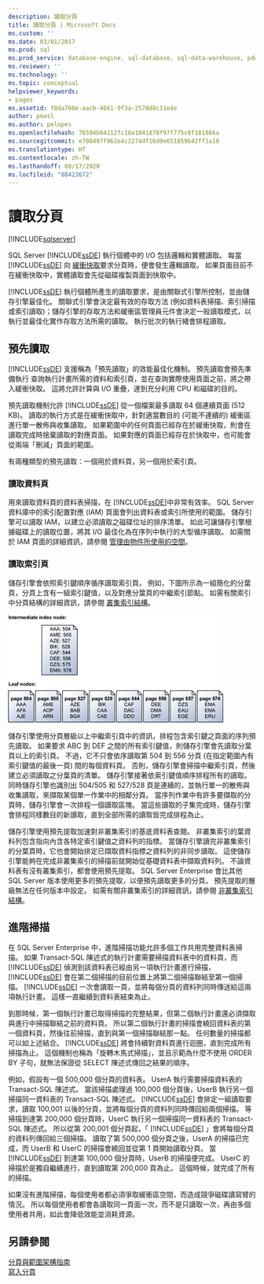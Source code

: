 ```yaml
---
description: 讀取分頁
title: 讀取分頁 | Microsoft Docs
ms.custom: ''
ms.date: 03/01/2017
ms.prod: sql
ms.prod_service: database-engine, sql-database, sql-data-warehouse, pdw
ms.reviewer: ''
ms.technology: ''
ms.topic: conceptual
helpviewer_keywords:
- pages
ms.assetid: f8da760e-aacb-4661-9f3a-2578d8c11e4e
author: pmasl
ms.author: pelopes
ms.openlocfilehash: 76594b64112fc18a1041878f97f775c8f181866a
ms.sourcegitcommit: e700497f962e4c2274df16d9e651059b42ff1a10
ms.translationtype: HT
ms.contentlocale: zh-TW
ms.lasthandoff: 08/17/2020
ms.locfileid: "88423672"
---
```

# <a name="reading-pages"></a>讀取分頁
[!INCLUDE[sqlserver](../includes/applies-to-version/sqlserver.md)]

SQL Server [!INCLUDE[ssDE](../includes/ssde-md.md)] 執行個體中的 I/O 包括邏輯和實體讀取。 每當 [!INCLUDE[ssDE](../includes/ssde-md.md)] 向 [緩衝快取](../relational-databases/memory-management-architecture-guide.md)要求分頁時，便會發生邏輯讀取。 如果頁面目前不在緩衝快取中，實體讀取會先從磁碟複製頁面到快取中。

[!INCLUDE[ssDE](../includes/ssde-md.md)] 執行個體所產生的讀取要求，是由關聯式引擎所控制，並由儲存引擎最佳化。 關聯式引擎會決定最有效的存取方法 (例如資料表掃描、索引掃描或索引讀取)；儲存引擎的存取方法和緩衝區管理員元件會決定一般讀取模式，以執行並最佳化實作存取方法所需的讀取。 執行批次的執行緒會排程讀取。

## <a name="read-ahead"></a>預先讀取
[!INCLUDE[ssDE](../includes/ssde-md.md)] 支援稱為「預先讀取」的效能最佳化機制。 預先讀取會預先準備執行 查詢執行計畫所需的資料和索引頁，並在查詢實際使用頁面之前，將之帶入緩衝快取。 這將允許計算與 I/O 重疊，達到充分利用 CPU 和磁碟的目的。 

預先讀取機制允許 [!INCLUDE[ssDE](../includes/ssde-md.md)] 從一個檔案最多讀取 64 個連續頁面 (512 KB)。 讀取的執行方式是在緩衝快取中，針對適當數目的 (可能不連續的) 緩衝區進行單一散佈與收集讀取。 如果範圍中的任何頁面已經存在於緩衝快取，則會在讀取完成時捨棄讀取的對應頁面。 如果對應的頁面已經存在於快取中，也可能會從兩端「刪減」頁面的範圍。

有兩種類型的預先讀取：一個用於資料頁，另一個用於索引頁。

### <a name="reading-data-pages"></a>讀取資料頁
用來讀取資料頁的資料表掃描，在 [!INCLUDE[ssDE](../includes/ssde-md.md)]中非常有效率。 SQL Server 資料庫中的索引配置對應 (IAM) 頁面會列出資料表或索引所使用的範圍。 儲存引擎可以讀取 IAM，以建立必須讀取之磁碟位址的排序清單。 如此可讓儲存引擎根據磁碟上的讀取位置，將其 I/O 最佳化為在序列中執行的大型循序讀取。 如需關於 IAM 頁面的詳細資訊，請參閱 [管理由物件所使用的空間](../relational-databases/pages-and-extents-architecture-guide.md)。

### <a name="reading-index-pages"></a>讀取索引頁
儲存引擎會依照索引鍵順序循序讀取索引頁。 例如，下圖所示為一組簡化的分葉頁，分頁上含有一組索引鍵值，以及對應分葉頁的中繼索引節點。 如需有關索引中分頁結構的詳細資訊，請參閱 [叢集索引結構](../relational-databases/pages-and-extents-architecture-guide.md)。

![Reading_Pages](../relational-databases/media/reading-pages.gif)

儲存引擎使用分頁層級以上中繼索引頁中的資訊，排程包含索引鍵之頁面的序列預先讀取。 如果要求 ABC 到 DEF 之間的所有索引鍵值，則儲存引擎會先讀取分葉頁以上的索引頁。 不過，它不只會依序讀取第 504 到 556 分頁 (在指定範圍內有索引鍵值的最後一頁) 間的每個資料頁。 否則，儲存引擎會掃描中繼索引頁，然後建立必須讀取之分葉頁的清單。 儲存引擎接著依索引鍵值順序排程所有的讀取。 同時儲存引擎也識別出 504/505 和 527/528 頁是連續的，並執行單一的散佈與收集讀取，來擷取某個單一作業中的相鄰分頁。 當序列作業中有許多要擷取的分頁時，儲存引擎會一次排程一個讀取區塊。 當這些讀取的子集完成時，儲存引擎會排程同樣數目的新讀取，直到全部所需的讀取皆完成排程為止。

儲存引擎使用預先提取加速對非叢集索引的基底資料表查閱。 非叢集索引的葉資料列包含指向內含各特定索引鍵值之資料列的指標。 當儲存引擎讀完非叢集索引的分葉頁時，它也會開始排定已擷取資料指標之資料列的非同步讀取。 這使儲存引擎能夠在完成非叢集索引的掃描前就開始從基礎資料表中擷取資料列。 不論資料表有沒有叢集索引，都會使用預先提取。 SQL Server Enterprise 會比其他 SQL Server 版本使用更多的預先提取，以便預先讀取更多的分頁。 預先提取的層級無法在任何版本中設定。 如需有關非叢集索引的詳細資訊，請參閱 [非叢集索引結構](../relational-databases/pages-and-extents-architecture-guide.md)。

## <a name="advanced-scanning"></a>進階掃描
在 SQL Server Enterprise 中，進階掃描功能允許多個工作共用完整資料表掃描。 如果 Transact-SQL 陳述式的執行計畫需要掃描資料表中的資料頁，而 [!INCLUDE[ssDE](../includes/ssde-md.md)] 偵測到該資料表已經由另一項執行計畫進行掃描， [!INCLUDE[ssDE](../includes/ssde-md.md)] 會在第二個掃描的目前位置上將第二個掃描聯結至第一個掃描。 [!INCLUDE[ssDE](../includes/ssde-md.md)] 一次會讀取一頁，並將每個分頁的資料列同時傳送給這兩項執行計畫。 這樣一直繼續到資料表結束為止。 

到那時候，第一個執行計畫已取得掃描的完整結果，但第二個執行計畫還必須擷取與進行中掃描聯結之前的資料頁。 所以第二個執行計畫的掃描會繞回資料表的第一個資料頁，然後往前掃描，直到與第一個掃描聯結那一點。 任何數量的掃描都可以如上述結合。 [!INCLUDE[ssDE](../includes/ssde-md.md)] 將會持續對資料頁進行迴圈，直到完成所有掃描為止。 這個機制也稱為「旋轉木馬式掃描」，並且示範為什麼不使用 ORDER BY 子句，就無法保證從 SELECT 陳述式傳回之結果的順序。 

例如，假設有一個 500,000 個分頁的資料表。 UserA 執行需要掃描資料表的 Transact-SQL 陳述式。 當該掃描處理過 100,000 個分頁後，UserB 執行另一個掃描同一資料表的 Transact-SQL 陳述式。 [!INCLUDE[ssDE](../includes/ssde-md.md)] 會排定一組讀取要求，讀取 100,001 以後的分頁，並將每個分頁的資料列同時傳回給兩個掃描。 等掃描到達第 200,000 個分頁時，UserC 執行另一個掃描同一資料表的 Transact-SQL 陳述式。 所以從第 200,001 個分頁起，「 [!INCLUDE[ssDE](../includes/ssde-md.md)] 」會將每個分頁的資料列傳回給三個掃描。 讀取了第 500,000 個分頁之後，UserA 的掃描已完成，而 UserB 和 UserC 的掃描會繞回並從第 1 頁開始讀取分頁。 當 [!INCLUDE[ssDE](../includes/ssde-md.md)] 到達第 100,000 個分頁時，UserB 的掃描便完成。 UserC 的掃描於是獨自繼續進行，直到讀取第 200,000 頁為止。 這個時候，就完成了所有的掃描。 

如果沒有進階掃描，每個使用者都必須爭取緩衝區空間，而造成競爭磁碟讀寫臂的情況。 所以每個使用者都會各讀取同一頁面一次，而不是只讀取一次，再由多個使用者共用，如此會降低效能並消耗資源。

## <a name="see-also"></a>另請參閱
[分頁與範圍架構指南](../relational-databases/pages-and-extents-architecture-guide.md)   
 [寫入分頁](../relational-databases/writing-pages.md)
